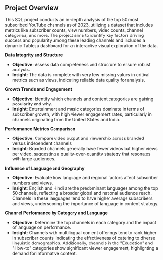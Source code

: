 ## Project Overview
This SQL project conducts an in-depth analysis of the top 50 most subscribed YouTube channels as of 2023, utilizing a dataset that includes metrics like subscriber counts, view numbers, video counts, channel categories, and more. The project aims to identify key factors driving success and popularity among these leading channels and includes a dynamic Tableau dashboard for an interactive visual exploration of the data.
 
**Data Integrity and Structure**
- **Objective**: Assess data completeness and structure to ensure robust analysis.
- **Insight**: The data is complete with very few missing values in critical metrics such as views, indicating reliable data quality for analysis.

**Growth Trends and Engagement**
- **Objective**: Identify which channels and content categories are gaining popularity and why.
- **Insight**: Entertainment and music categories dominate in terms of subscriber growth, with high viewer engagement rates, particularly in channels originating from the United States and India.

**Performance Metrics Comparison**
- **Objective**: Compare video output and viewership across branded versus independent channels.
- **Insight**: Branded channels generally have fewer videos but higher views per video, suggesting a quality-over-quantity strategy that resonates with large audiences.

**Influence of Language and Geography**
- **Objective**: Evaluate how language and regional factors affect subscriber numbers and views.
- **Insight**: English and Hindi are the predominant languages among the top 50 channels, reflecting a broader global and national audience reach. Channels in these languages tend to have higher average subscribers and views, underscoring the importance of language in content strategy.

**Channel Performance by Category and Language**
- **Objective**: Determine the top channels in each category and the impact of language on performance.
- **Insight**: Channels with multilingual content offerings tend to rank higher in subscriber counts, indicating the effectiveness of catering to diverse linguistic demographics. Additionally, channels in the "Education" and "How-to" categories show significant viewer engagement, highlighting a demand for informative content.
